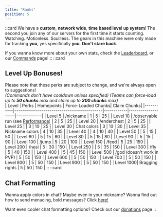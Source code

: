 ```yaml
---
title: 'Ranks'
position: 5
---
```

::card
We have a **custom**, **network wide**, **time based level up system**! The second you join any of our servers for the first time it starts counting. Watching. Motionless. Soullless. The gears in this machine were only made for tracking **you**, yes specifically **you**. **Don't stare back**.

If you wanna know more about your own stats, check the [Leaderboard](/docs/ranks/leaderboard), or our [Commands](/docs/getting-started/useful-commands) page!
::
::card
## Level Up Bonuses!
Please note that these perks are subject to change, and we're always open to suggestions!  
_(Commands don't have cooldown unless specified) (Teams can force-load up to **50 chunks** max and claim up to **300 chunks** max)_
<br>
| Level     | Perks                                       | Homepoints | Force-Loaded Chunks| Claim Chunks| 
|-----------|---------------------------------------------|------------|--------------------|-------------|
| Level 5   | /nickname                                   | 1          | 5                  | 25          | 
| Level 10  | /observable run (see [Performance](/docs/getting-started/performance))                                            | 2          | 5                  | 25          | 
| Level 20  | /enderchest                                 | 2          | 5                  | 25          | 
| Level 25  |                                             | 3          | 10                 | 25          | 
| Level 30  | Chat colors                                 | 3          | 10                 | 30          | 
| Level 35  | Nickname colors                             | 4          | 10                 | 35          | 
| Level 40  |                                             | 4          | 10                 | 40          | 
| Level 50  |                                             | 5          | 15                 | 50          | 
| Level 60  |                                             | 5          | 15                 | 60          | 
| Level 80  |                                             | 5          | 15                 | 80          | 
| Level 90  |                                             | 5          | 15                 | 90          | 
| Level 100 | /jump                                       | 5          | 20                 | 100         | 
| Level 150 | /feed                                       | 5          | 25                 | 150         | 
| Level 200 | /heal                                       | 5          | 30                 | 150         | 
| Level 250 |                                             | 5          | 35                 | 150         | 
| Level 300 | /fly                                        | 5          | 40                 | 150         | 
| Level 400 |                                             | 5          | 45                 | 150         | 
| Level 500 | /god (doesn't work in PVP)                  | 5          | 50                 | 150         | 
| Level 600 |                                             | 5          | 50                 | 150         | 
| Level 700 |                                             | 5          | 50                 | 150         | 
| Level 800 |                                             | 5          | 50                 | 150         | 
| Level 900 |                                             | 5          | 50                 | 150         | 
| Level 1000| Bragging rights                             | 5          | 50                 | 150         |
::
::card
## Chat Formatting
Wanna apply colors in chat? Maybe even in your nickname? Wanna find out how to send menacing, bold messages? Click [here!](https://docs.advntr.dev/minimessage/format.html)

Want even cooler chat formatting options? Check out our [donations](/docs/donations) page
::